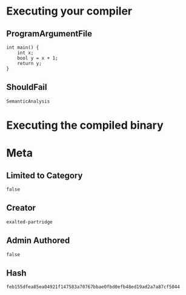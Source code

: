 # Executing your compiler

## ProgramArgumentFile

```
int main() {
    int x;
    bool y = x + 1;
    return y;
}
```

## ShouldFail

```
SemanticAnalysis
```

# Executing the compiled binary

# Meta

## Limited to Category

```
false
```

## Creator

```
exalted-partridge
```

## Admin Authored

```
false
```

## Hash

```
feb155dfea85ea04921f147583a70767bbae0fbd0efb48ed19ad2a7a87cf5044
```
